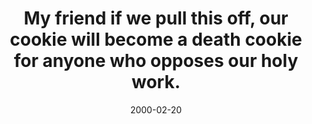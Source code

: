 ---
layout: base.njk
title : 'My friend if we pull this off, our cookie will become a death cookie for anyone who opposes our holy work.' 
view_title : 'My friend if we pull this off, our cookie will become a death cookie for anyone who opposes our holy work.' 
year : '2000' 
date : '2000-02-20' 
img_file : '/drawing/myfriend.png' 
html_file : 'myfriendif' 
next_html : 'sixcharac.html' 
year_order : '189' 
permalink : "title/{{html_file}}.html"
---